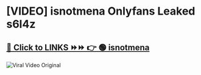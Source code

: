 
 # [VIDEO] isnotmena Onlyfans Leaked s6l4z

## <h2><a href="https://clipsfans.com/isnotmena&ref=git">🔗 Click to LINKS ⏩⏩ 👉 🟢 isnotmena </a></h2>

<a href="https://clipsfans.com/isnotmena&ref=git" rel="nofollow" data-target="animated-image.originalLink"><img src="https://i.ibb.co.com/xMMVF88/686577567.gif" alt="Viral Video Original" style="max-width: 100%; display: inline-block;" data-target="animated-image.originalImage"></a>

